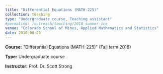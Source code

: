 ```yaml
---
title: "Differential Equations (MATH-225)"
collection: teaching
type: "Undergraduate course, Teaching assistant"
#permalink: /outreach/teaching/2018-summer-ice
venue: "Colorado School of Mines, Applied Mathematics and Statistics"
date: 2018-08-20
---
```


**Course:** &quot;Differential Equations (MATH-225)&quot; (Fall term 2018)

**Type:** Undergraduate course

**Instructor:** Prof. Dr. Scott Strong
